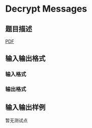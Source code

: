 # Decrypt Messages

## 题目描述

[problemUrl]: https://uva.onlinejudge.org/index.php?option=com_onlinejudge&Itemid=8&category=447&page=show_problem&problem=4203

[PDF](https://uva.onlinejudge.org/external/14/p1457.pdf)

## 输入输出格式

### 输入格式

### 输出格式

## 输入输出样例

暂无测试点


